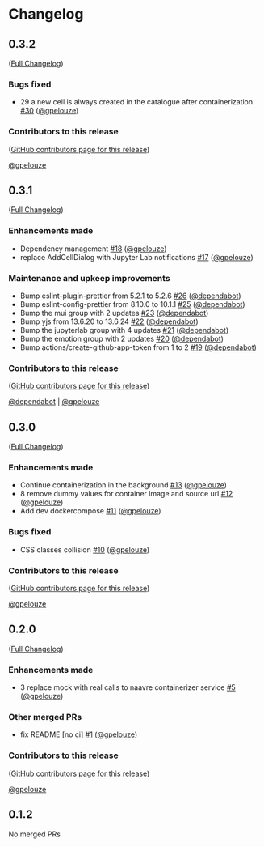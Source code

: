 # Changelog

<!-- <START NEW CHANGELOG ENTRY> -->

## 0.3.2

([Full Changelog](https://github.com/NaaVRE/NaaVRE-containerizer-jupyterlab/compare/v0.3.1...673fab983231c2fcd3b1d80cc74d98385ac2ba91))

### Bugs fixed

- 29 a new cell is always created in the catalogue after containerization [#30](https://github.com/NaaVRE/NaaVRE-containerizer-jupyterlab/pull/30) ([@gpelouze](https://github.com/gpelouze))

### Contributors to this release

([GitHub contributors page for this release](https://github.com/NaaVRE/NaaVRE-containerizer-jupyterlab/graphs/contributors?from=2025-04-10&to=2025-04-17&type=c))

[@gpelouze](https://github.com/search?q=repo%3ANaaVRE%2FNaaVRE-containerizer-jupyterlab+involves%3Agpelouze+updated%3A2025-04-10..2025-04-17&type=Issues)

<!-- <END NEW CHANGELOG ENTRY> -->

## 0.3.1

([Full Changelog](https://github.com/NaaVRE/NaaVRE-containerizer-jupyterlab/compare/v0.3.0...f0108e4d3d7842970c23be01840308b8b4ff5e1d))

### Enhancements made

- Dependency management [#18](https://github.com/NaaVRE/NaaVRE-containerizer-jupyterlab/pull/18) ([@gpelouze](https://github.com/gpelouze))
- replace AddCellDialog with Jupyter Lab notifications [#17](https://github.com/NaaVRE/NaaVRE-containerizer-jupyterlab/pull/17) ([@gpelouze](https://github.com/gpelouze))

### Maintenance and upkeep improvements

- Bump eslint-plugin-prettier from 5.2.1 to 5.2.6 [#26](https://github.com/NaaVRE/NaaVRE-containerizer-jupyterlab/pull/26) ([@dependabot](https://github.com/dependabot))
- Bump eslint-config-prettier from 8.10.0 to 10.1.1 [#25](https://github.com/NaaVRE/NaaVRE-containerizer-jupyterlab/pull/25) ([@dependabot](https://github.com/dependabot))
- Bump the mui group with 2 updates [#23](https://github.com/NaaVRE/NaaVRE-containerizer-jupyterlab/pull/23) ([@dependabot](https://github.com/dependabot))
- Bump yjs from 13.6.20 to 13.6.24 [#22](https://github.com/NaaVRE/NaaVRE-containerizer-jupyterlab/pull/22) ([@dependabot](https://github.com/dependabot))
- Bump the jupyterlab group with 4 updates [#21](https://github.com/NaaVRE/NaaVRE-containerizer-jupyterlab/pull/21) ([@dependabot](https://github.com/dependabot))
- Bump the emotion group with 2 updates [#20](https://github.com/NaaVRE/NaaVRE-containerizer-jupyterlab/pull/20) ([@dependabot](https://github.com/dependabot))
- Bump actions/create-github-app-token from 1 to 2 [#19](https://github.com/NaaVRE/NaaVRE-containerizer-jupyterlab/pull/19) ([@dependabot](https://github.com/dependabot))

### Contributors to this release

([GitHub contributors page for this release](https://github.com/NaaVRE/NaaVRE-containerizer-jupyterlab/graphs/contributors?from=2025-03-18&to=2025-04-10&type=c))

[@dependabot](https://github.com/search?q=repo%3ANaaVRE%2FNaaVRE-containerizer-jupyterlab+involves%3Adependabot+updated%3A2025-03-18..2025-04-10&type=Issues) | [@gpelouze](https://github.com/search?q=repo%3ANaaVRE%2FNaaVRE-containerizer-jupyterlab+involves%3Agpelouze+updated%3A2025-03-18..2025-04-10&type=Issues)

## 0.3.0

([Full Changelog](https://github.com/NaaVRE/NaaVRE-containerizer-jupyterlab/compare/v0.2.0...dd8ef8612c12bcf51d9734aa7c6c7b3b1bf6b8a4))

### Enhancements made

- Continue containerization in the background [#13](https://github.com/NaaVRE/NaaVRE-containerizer-jupyterlab/pull/13) ([@gpelouze](https://github.com/gpelouze))
- 8 remove dummy values for container image and source url [#12](https://github.com/NaaVRE/NaaVRE-containerizer-jupyterlab/pull/12) ([@gpelouze](https://github.com/gpelouze))
- Add dev dockercompose [#11](https://github.com/NaaVRE/NaaVRE-containerizer-jupyterlab/pull/11) ([@gpelouze](https://github.com/gpelouze))

### Bugs fixed

- CSS classes collision [#10](https://github.com/NaaVRE/NaaVRE-containerizer-jupyterlab/pull/10) ([@gpelouze](https://github.com/gpelouze))

### Contributors to this release

([GitHub contributors page for this release](https://github.com/NaaVRE/NaaVRE-containerizer-jupyterlab/graphs/contributors?from=2024-11-22&to=2025-03-18&type=c))

[@gpelouze](https://github.com/search?q=repo%3ANaaVRE%2FNaaVRE-containerizer-jupyterlab+involves%3Agpelouze+updated%3A2024-11-22..2025-03-18&type=Issues)

## 0.2.0

([Full Changelog](https://github.com/NaaVRE/NaaVRE-containerizer-jupyterlab/compare/v0.1.2...a9496dd68e1e17cb7617696d722a31fb545c53e2))

### Enhancements made

- 3 replace mock with real calls to naavre containerizer service [#5](https://github.com/NaaVRE/NaaVRE-containerizer-jupyterlab/pull/5) ([@gpelouze](https://github.com/gpelouze))

### Other merged PRs

- fix README [no ci] [#1](https://github.com/NaaVRE/NaaVRE-containerizer-jupyterlab/pull/1) ([@gpelouze](https://github.com/gpelouze))

### Contributors to this release

([GitHub contributors page for this release](https://github.com/NaaVRE/NaaVRE-containerizer-jupyterlab/graphs/contributors?from=2024-09-23&to=2024-11-22&type=c))

[@gpelouze](https://github.com/search?q=repo%3ANaaVRE%2FNaaVRE-containerizer-jupyterlab+involves%3Agpelouze+updated%3A2024-09-23..2024-11-22&type=Issues)

## 0.1.2

No merged PRs
